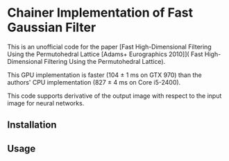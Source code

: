 # Chainer Implementation of Fast Gaussian Filter

This is an unofficial code for the paper [Fast High-Dimensional Filtering Using the Permutohedral Lattice \[Adams+ Eurographics 2010\]](
Fast High-Dimensional Filtering Using the Permutohedral Lattice).

This GPU implementation is faster (104 &plusmn; 1 ms on GTX 970) than the authors' CPU implementation (827 &plusmn; 4 ms on Core i5-2400).

This code supports derivative of the output image with respect to the input image for neural networks.

## Installation

## Usage
